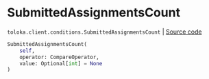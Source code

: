 # SubmittedAssignmentsCount
`toloka.client.conditions.SubmittedAssignmentsCount` | [Source code](https://github.com/Toloka/toloka-kit/blob/v1.1.4/src/client/conditions.py#L329)

```python
SubmittedAssignmentsCount(
    self,
    operator: CompareOperator,
    value: Optional[int] = None
)
```

